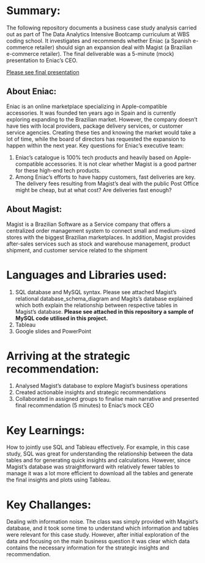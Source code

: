 # Summary:
The following repository documents a business case study analysis carried out as part of The Data Analytics Intensive Bootcamp curriculum at WBS coding school.
It investigates and recommends whether Eniac (a Spanish e-commerce retailer) should sign an expansion deal with Magist (a Brazilian e-commerce retailer). The final deliverable was a 5-minute (mock) presentation to Eniac’s CEO. 

[Please see final presentation](https://github.com/sngomane/E-commerce-Market-Expansion-Case-Study-leveraging-SQL-and-Tableau/blob/main/Final%20strategic%20recommendation_presentation.pdf)

## About Eniac:
Eniac is an online marketplace specializing in Apple-compatible accessories. It was founded ten years ago in Spain and is currently exploring expanding to the Brazilian market. However, the company doesn’t have ties with local providers, package delivery services, or customer service agencies. Creating these ties and knowing the market would take a lot of time, while the board of directors has requested the expansion to happen within the next year.
Key questions for Eniac’s executive team: 
1.	Eniac’s catalogue is 100% tech products and heavily based on Apple-compatible accessories. It is not clear whether Magist is a good partner for these high-end tech products.
2.	Among Eniac’s efforts to have happy customers, fast deliveries are key. The delivery fees resulting from Magist’s deal with the public Post Office might be cheap, but at what cost? Are deliveries fast enough?
## About Magist: 
Magist is a Brazilian Software as a Service company that offers a centralized order management system to connect small and medium-sized stores with the biggest Brazilian marketplaces. In addition, Magist provides after-sales services such as stock and warehouse management, product shipment, and customer service related to the shipment

# Languages and Libraries used:
1.	SQL database and MySQL syntax. Please see attached Magist’s relational database_schema_diagram and Magits’s database explained which both explain the relationship between respective tables in Magist’s database. **Please see attached in this repository a sample of MySQL code utilised in this project.**
2.	Tableau 
3.	Google slides and PowerPoint

# Arriving at the strategic recommendation:
1.	Analysed Magist’s database to explore Magist’s business operations 
2.	Created actionable insights and strategic recommendations 
3.	Collaborated in assigned groups to finalise main narrative and presented final recommendation (5 minutes) to Eniac’s mock CEO 
   
# Key Learnings:
How to jointly use SQL and Tableau effectively.  For example, in this case study, SQL was great for understanding the relationship between the data tables and for generating quick insights and calculations. However, since Magist’s database was straightforward with relatively fewer tables to manage it was a lot more efficient to download all the tables and generate the final insights and plots using Tableau. 
# Key Challanges:
Dealing with information noise. The class was simply provided with Magist’s database, and it took some time to understand which information and tables were relevant for this case study. However, after initial exploration of the data and focusing on the main business question it was clear which data contains the necessary information for the strategic insights and recommendation.



